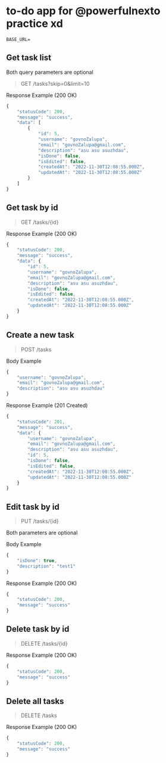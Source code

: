 # to-do app for @powerfulnexto practice xd

`BASE_URL=`

## Get task list

Both query parameters are optional

> GET /tasks?skip=0&limit=10

Response Example (200 OK)

``` javascript
{
    "statusCode": 200,
    "message": "success",
    "data": [
        {
            "id": 5,
            "username": "govnoZalupa",
            "email": "govnoZalupa@gmail.com",
            "description": "asu asu asuzhdau",
            "isDone": false,
            "isEdited": false,
            "createdAt": "2022-11-30T12:08:55.000Z",
            "updatedAt": "2022-11-30T12:08:55.000Z"
        }
    ]
}
```

## Get task by id

> GET /tasks/{id}

Response Example (200 OK)

``` javascript
{
    "statusCode": 200,
    "message": "success",
    "data": {
        "id": 5,
        "username": "govnoZalupa",
        "email": "govnoZalupa@gmail.com",
        "description": "asu asu asuzhdau",
        "isDone": false,
        "isEdited": false,
        "createdAt": "2022-11-30T12:08:55.000Z",
        "updatedAt": "2022-11-30T12:08:55.000Z"
    }
}
```

## Create a new task

> POST /tasks

Body Example

``` javascript
{
    "username": "govnoZalupa",
    "email": "govnoZalupa@gmail.com",
    "description": "asu asu asuzhdau"
}
```

Response Example (201 Created)

``` javascript
{
    "statusCode": 201,
    "message": "success",
    "data": {
        "username": "govnoZalupa",
        "email": "govnoZalupa@gmail.com",
        "description": "asu asu asuzhdau",
        "id": 5,
        "isDone": false,
        "isEdited": false,
        "createdAt": "2022-11-30T12:08:55.000Z",
        "updatedAt": "2022-11-30T12:08:55.000Z"
    }
}
```

## Edit task by id

> PUT /tasks/{id}

Both parameters are optional

Body Example

``` javascript
{
    "isDone": true,
    "description": "test1"
}
```

Response Example (200 OK)

``` javascript
{
    "statusCode": 200,
    "message": "success"
}
```

## Delete task by id

> DELETE /tasks/{id}

Response Example (200 OK)

``` javascript
{
    "statusCode": 200,
    "message": "success"
}
```

## Delete all tasks

> DELETE /tasks

Response Example (200 OK)

``` javascript
{
    "statusCode": 200,
    "message": "success"
}
```
